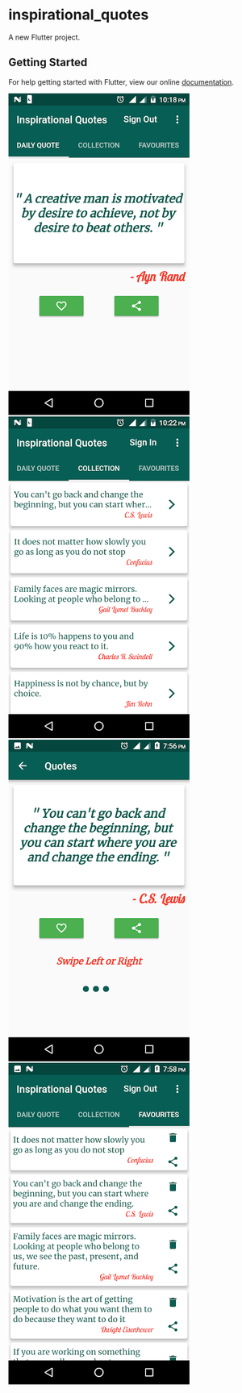 # inspirational_quotes

A new Flutter project.

## Getting Started

For help getting started with Flutter, view our online
[documentation](https://flutter.io/).


![alt text](https://github.com/hitesh-sultaniya/inspirational_quotes/blob/master/Screenshots/unnamed.webp)
![alt text](https://github.com/hitesh-sultaniya/inspirational_quotes/blob/master/Screenshots/unnamed%20(1).webp)
![alt text](https://github.com/hitesh-sultaniya/inspirational_quotes/blob/master/Screenshots/unnamed%20(2).webp)
![alt text](https://github.com/hitesh-sultaniya/inspirational_quotes/blob/master/Screenshots/unnamed%20(3).webp)
